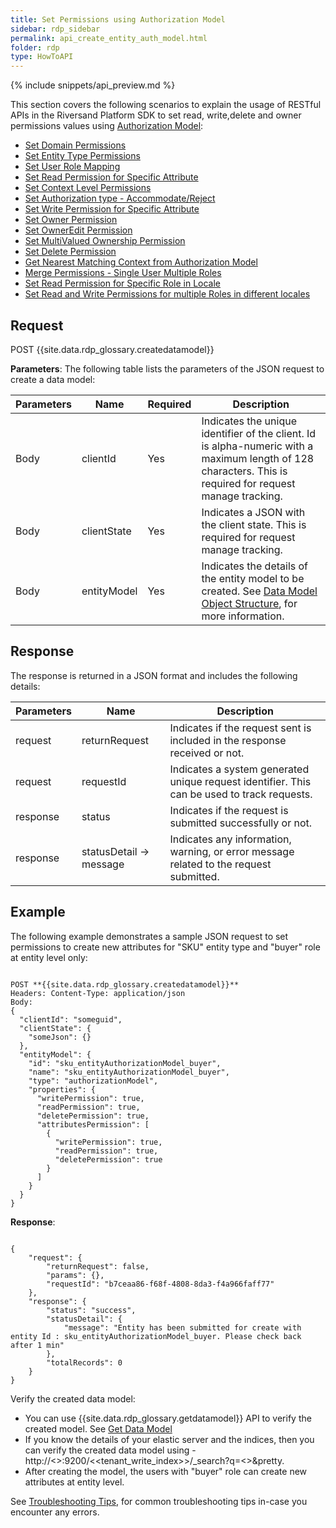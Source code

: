 ```yaml
---
title: Set Permissions using Authorization Model
sidebar: rdp_sidebar
permalink: api_create_entity_auth_model.html
folder: rdp
type: HowToAPI
---
```


{% include snippets/api_preview.md %}

This section covers the following scenarios to explain the usage of RESTful APIs in the Riversand Platform SDK to set read, write,delete and owner permissions values using [Authorization Model](api_security_model.html):

* [Set Domain Permissions](api_create_data_model_scenario36.html)
* [Set Entity Type Permissions](api_create_data_model_scenario46.html)
* [Set User Role Mapping](api_create_data_model_scenario38.html)
* [Set Read Permission for Specific Attribute](api_create_data_model_scenario47.html)
* [Set Context Level Permissions](api_create_data_model_scenario39.html)
* [Set Authorization type - Accommodate/Reject](api_create_data_model_scenario40.html)
* [Set Write Permission for Specific Attribute](api_create_data_model_scenario41.html)
* [Set Owner Permission](api_create_data_model_scenario42.html)
* [Set OwnerEdit Permission](api_create_data_model_scenario49.html)
* [Set MultiValued Ownership Permission](api_create_data_model_scenario76.html)
* [Set Delete Permission](api_create_data_model_scenario43.html)
* [Get Nearest Matching Context from Authorization Model](api_create_data_model_scenario44.html)
* [Merge Permissions - Single User Multiple Roles](api_create_data_model_scenario45.html)
* [Set Read Permission for Specific Role in Locale](api_create_data_model_scenario65.html)
* [Set Read and Write Permissions for multiple Roles in different locales](api_create_data_model_scenario65_1.html)

## Request

POST {{site.data.rdp_glossary.createdatamodel}}

**Parameters**: The following table lists the parameters of the JSON request to create a data model:

| Parameters | Name | Required | Description |
|-------|--------|----------------|-------------|
| Body | clientId | Yes | Indicates the unique identifier of the client. Id is alpha-numeric with a maximum length of 128 characters. This is required for request manage tracking. |
| Body | clientState | Yes | Indicates a JSON with the client state. This is required for request manage tracking. |
| Body | entityModel | Yes | Indicates the details of the entity model to be created. See [Data Model Object Structure](api_security_model.html), for more information. |

## Response

The response is returned in a JSON format and includes the following details:

| Parameters | Name | Description |
|-------|--------|----------------|
| request | returnRequest | Indicates if the request sent is included in the response received or not. |
| request | requestId | Indicates a system generated unique request identifier. This can be used to track requests. |
| response | status | Indicates if the request is submitted successfully or not. |
| response | statusDetail -> message | Indicates any information, warning, or error message related to the request submitted. |

## Example

The following example demonstrates a sample JSON request to set permissions to create new attributes for "SKU" entity type and "buyer" role at entity level only:

<pre><code>
POST **{{site.data.rdp_glossary.createdatamodel}}**
Headers: Content-Type: application/json
Body:
{
  "clientId": "someguid",
  "clientState": {
    "someJson": {}
  },
  "entityModel": {
    "id": "sku_entityAuthorizationModel_buyer",
    "name": "sku_entityAuthorizationModel_buyer",
    "type": "authorizationModel",
    "properties": {
      "writePermission": true,
      "readPermission": true,
      "deletePermission": true,
      "attributesPermission": [
        {
          "writePermission": true,
          "readPermission": true,
          "deletePermission": true
        }
      ]
    }
  }
}
</code></pre> 

**Response**:
<pre><code>
{
    "request": {
        "returnRequest": false,
        "params": {},
        "requestId": "b7ceaa86-f68f-4808-8da3-f4a966faff77"
    },
    "response": {
        "status": "success",
        "statusDetail": {
            "message": "Entity has been submitted for create with entity Id : sku_entityAuthorizationModel_buyer. Please check back after 1 min"
        },
        "totalRecords": 0
    }
}
</code></pre> 

Verify the created data model:
* You can use {{site.data.rdp_glossary.getdatamodel}} API to verify the created model. See [Get Data Model](api_get_data_model.html)
* If you know the details of your elastic server and the indices, then you can verify the created data model using - http://<<ESSERVER>>:9200/<<tenant_write_index>>/_search?q=<<EntityModelName>>&pretty.
* After creating the model, the users with "buyer" role can create new attributes at entity level.

See [Troubleshooting Tips](api_troubleshooting_tips.html), for common troubleshooting tips in-case you encounter any errors.